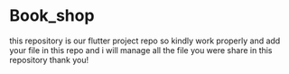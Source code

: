 # Book_shop
this repository is our flutter project repo so kindly work properly and add your file in this repo and i will manage all the file you were share in this repository thank you!
